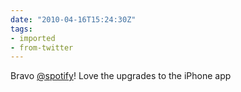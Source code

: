 ```yaml
---
date: "2010-04-16T15:24:30Z"
tags:
- imported
- from-twitter
---
```

Bravo [@spotify](https://twitter.com/spotify)\! Love the upgrades to the iPhone app
